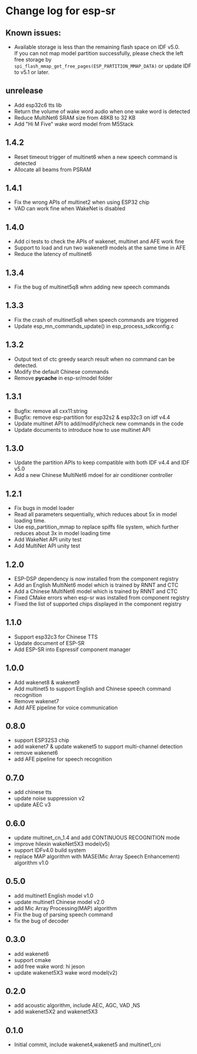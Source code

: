 # Change log for esp-sr

## Known issues: 
- Available storage is less than the remaining flash space on IDF v5.0.   
If you can not map model partition successfully, please check the left free storage by `spi_flash_mmap_get_free_pages(ESP_PARTITION_MMAP_DATA)` or update IDF to v5.1 or later.

## unrelease
- Add esp32c6 tts lib
- Return the volume of wake word audio when one wake word is detected
- Reduce MultiNet6 SRAM size from 48KB to 32 KB
- Add "Hi M Five" wake word model from M5Stack

## 1.4.2
- Reset timeout trigger of multinet6 when a new speech command is detected
- Allocate all beams from PSRAM

## 1.4.1
- Fix the wrong APIs of multinet2 when using ESP32 chip
- VAD can work fine when WakeNet is disabled

## 1.4.0
- Add ci tests to check the APIs of wakenet, multinet and AFE work fine
- Support to load and run two wakenet9 models at the same time in AFE
- Reduce the latency of multinet6

## 1.3.4
- Fix the bug of multinet5q8 whrn adding new speech commands

## 1.3.3
- Fix the crash of multinet5q8 when speech commands are triggered
- Update esp_mn_commands_update() in esp_process_sdkconfig.c

## 1.3.2
- Output text of ctc greedy search result when no command can be detected.
- Modify the default Chinese commands
- Remove __pycache__ in esp-sr/model folder

## 1.3.1
- Bugfix: remove all cxx11:string
- Bugfix: remove esp-partition for esp32s2 & esp32c3 on idf v4.4
- Update multinet API to add/modify/check new commands in the code
- Update documents to introduce how to use multinet API

## 1.3.0 
- Update the partition APIs to keep compatible with both IDF v4.4 and IDF v5.0
- Add a new Chinese MultiNet6 mdoel for air conditioner controller 

## 1.2.1
- Fix bugs in model loader
- Read all parameters sequentially, which reduces about 5x in model loading time.
- Use esp_partition_mmap to replace spiffs file system, which further reduces about 3x in model loading time
- Add WakeNet API unity test
- Add MultiNet API unity test

## 1.2.0
- ESP-DSP dependency is now installed from the component registry
- Add an English MultiNet6 model which is trained by RNNT and CTC
- Add a Chinese MultiNet6 model which is trained by RNNT and CTC
- Fixed CMake errors when esp-sr was installed from component registry
- Fixed the list of supported chips displayed in the component registry

## 1.1.0
- Support esp32c3 for Chinese TTS
- Update document of ESP-SR
- Add ESP-SR into Espressif component manager

## 1.0.0
- Add wakenet8 & wakenet9
- Add multinet5 to support English and Chinese speech command recognition
- Remove wakenet7
- Add AFE pipeline for voice communication

## 0.8.0
- support ESP32S3 chip
- add wakenet7 & update wakenet5 to support multi-channel detection
- remove wakenet6
- add AFE pipeline for speech recognition

## 0.7.0
- add chinese tts
- update noise suppression v2
- update AEC v3

## 0.6.0
- update multinet_cn_1.4 and add CONTINUOUS RECOGNITION mode
- improve hilexin wakeNet5X3 model(v5)
- support IDFv4.0 build system
- replace MAP algorithm with MASE(Mic Array Speech Enhancement) algorithm v1.0

## 0.5.0
- add multinet1 English model v1.0
- update multinet1 Chinese model v2.0
- add Mic Array Processing(MAP) algorithm
- Fix the bug of parsing speech command
- fix the bug of decoder

## 0.3.0
- add wakenet6
- support cmake
- add free wake word: hi jeson
- update wakenet5X3 wake word model(v2)

## 0.2.0
- add acoustic algorithm, include AEC, AGC, VAD ,NS
- add wakenet5X2 and wakenet5X3

## 0.1.0
- Initial commit, include wakenet4,wakenet5 and multinet1_cni
